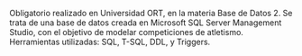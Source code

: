 Obligatorio realizado en Universidad ORT, en la materia Base de Datos 2. Se trata de una base de datos creada en Microsoft SQL Server Management Studio, con el objetivo de modelar competiciones de atletismo.
Herramientas utilizadas: SQL, T-SQL, DDL, y Triggers.